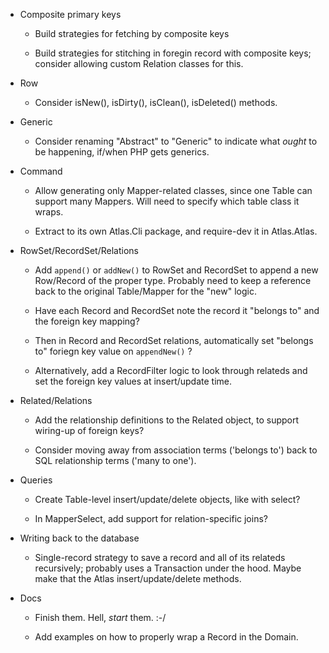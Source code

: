 - Composite primary keys

    - Build strategies for fetching by composite keys

    - Build strategies for stitching in foregin record with composite keys; consider allowing custom Relation classes for this.

- Row

    - Consider isNew(), isDirty(), isClean(), isDeleted() methods.

- Generic

    - Consider renaming "Abstract" to "Generic" to indicate what *ought* to be happening, if/when PHP gets generics.

- Command

    - Allow generating only Mapper-related classes, since one Table can support many Mappers. Will need to specify which table class it wraps.

    - Extract to its own Atlas.Cli package, and require-dev it in Atlas.Atlas.

- RowSet/RecordSet/Relations

    - Add `append()` or `addNew()` to RowSet and RecordSet to append a new Row/Record of the proper type. Probably need to keep a reference back to the original Table/Mapper for the "new" logic.

    - Have each Record and RecordSet note the record it "belongs to" and the foreign key mapping?

    - Then in Record and RecordSet relations, automatically set "belongs to" foriegn key value on `appendNew()` ?

    - Alternatively, add a RecordFilter logic to look through relateds and set the foreign key values at insert/update time.

- Related/Relations

    - Add the relationship definitions to the Related object, to support wiring-up of foreign keys?

    - Consider moving away from association terms ('belongs to') back to SQL relationship terms ('many to one').

- Queries

    - Create Table-level insert/update/delete objects, like with select?

    - In MapperSelect, add support for relation-specific joins?

- Writing back to the database

    - Single-record strategy to save a record and all of its relateds recursively; probably uses a Transaction under the hood. Maybe make that the Atlas insert/update/delete methods.

- Docs

    - Finish them. Hell, *start* them. :-/

    - Add examples on how to properly wrap a Record in the Domain.
